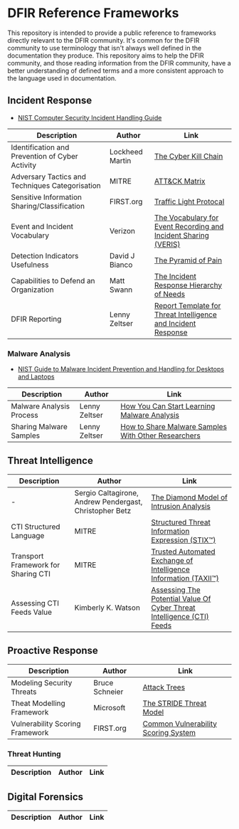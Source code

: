 # DFIR Reference Frameworks
This repository is intended to provide a public reference to frameworks directly relevant to the DFIR community. It's common for the DFIR community to use terminology that isn't always well defined in the documentation they produce. This repository aims to help the DFIR community, and those reading information from the DFIR community, have a better understanding of defined terms and a more consistent approach to the language used in documentation.


## **Incident Response** 

* [NIST Computer Security Incident Handling Guide](https://www.nist.gov/privacy-framework/nist-sp-800-61)

|Description | Author | Link|
|-|-|-|
|Identification and Prevention of Cyber Activity|Lockheed Martin|[The Cyber Kill Chain](https://www.lockheedmartin.com/en-us/capabilities/cyber/cyber-kill-chain.html)|
|Adversary Tactics and Techniques Categorisation|MITRE|[ATT&CK Matrix](https://attack.mitre.org)|
|Sensitive Information Sharing/Classification|FIRST.org|[Traffic Light Protocal](https://www.first.org/tlp/)|
|Event and Incident Vocabulary|Verizon|[The Vocabulary for Event Recording and Incident Sharing (VERIS)](http://veriscommunity.net/)|
|Detection Indicators Usefulness |David J Bianco|[The Pyramid of Pain](http://detect-respond.blogspot.com/2013/03/the-pyramid-of-pain.html)|
|Capabilities to Defend an Organization|Matt Swann|[The Incident Response Hierarchy of Needs](https://github.com/swannman/ircapabilities)|
|DFIR Reporting|Lenny Zeltser|[Report Template for Threat Intelligence and Incident Response](https://zeltser.com/cyber-threat-intel-and-ir-report-template/)|

### Malware Analysis

* [NIST Guide to Malware Incident Prevention and Handling for Desktops and Laptops](https://csrc.nist.gov/publications/detail/sp/800-83/rev-1/final)

|Description | Author | Link|
|-|-|-|
|Malware Analysis Process|Lenny Zeltser|[How You Can Start Learning Malware Analysis](https://zeltser.com/start-learning-malware-analysis/)|
|Sharing Malware Samples|Lenny Zeltser|[How to Share Malware Samples With Other Researchers](https://zeltser.com/share-malware-with-researchers/)|

## **Threat Intelligence** 

|Description | Author | Link|
|-|-|-|
|-|Sergio Caltagirone, Andrew Pendergast, Christopher Betz|[The Diamond Model of Intrusion Analysis](http://www.activeresponse.org/wp-content/uploads/2013/07/diamond.pdf)|
|CTI Structured Language|MITRE|[Structured Threat Information Expression (STIX™)](https://oasis-open.github.io/cti-documentation/stix/intro)|
|Transport Framework for Sharing CTI|MITRE|[Trusted Automated Exchange of Intelligence Information (TAXII™)](https://oasis-open.github.io/cti-documentation/taxii/intro)|
|Assessing CTI Feeds Value|Kimberly K. Watson|[Assessing The Potential Value Of Cyber Threat Intelligence (CTI) Feeds](https://www.cisa.gov/sites/default/files/publications/Assessing%20Cyber%20Threat%20Intelligence%20Threat%20Feeds_508c.pdf)|



## **Proactive Response** 

|Description | Author | Link|
|-|-|-|
|Modeling Security Threats|Bruce Schneier|[Attack Trees](https://www.schneier.com/academic/archives/1999/12/attack_trees.html)|
|Theat Modelling Framework|Microsoft|[The STRIDE Threat Model](https://docs.microsoft.com/en-us/previous-versions/commerce-server/ee823878(v=cs.20))|
|Vulnerability Scoring Framework|FIRST.org|[Common Vulnerability Scoring System](https://www.first.org/cvss/specification-document)|


### Threat Hunting

|Description | Author | Link|
|-|-|-|


## **Digital Forensics**

|Description | Author | Link|
|-|-|-|

